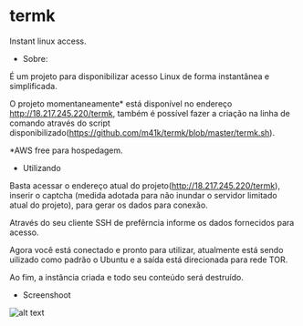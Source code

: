 # termk
Instant linux access.

- Sobre:

É um projeto para disponibilizar acesso Linux de forma instantânea e simplificada.

O projeto momentaneamente* está disponível no endereço http://18.217.245.220/termk, também é possível fazer a criação na linha de comando através do script disponibilizado(https://github.com/m41k/termk/blob/master/termk.sh).

*AWS free para hospedagem.

- Utilizando

Basta acessar o endereço atual do projeto(http://18.217.245.220/termk), inserir o captcha (medida adotada para não inundar o servidor limitado atual do projeto), para gerar os dados para conexão.

Através do seu cliente SSH de prefêrncia informe os dados fornecidos para acesso.

Agora você está conectado e pronto para utilizar, atualmente está sendo uilizado como padrão o Ubuntu e a saída está direcionada para rede TOR.

Ao fim, a instância criada e todo seu conteúdo será destruído.

- Screenshoot

![alt text](termkw1.png)

